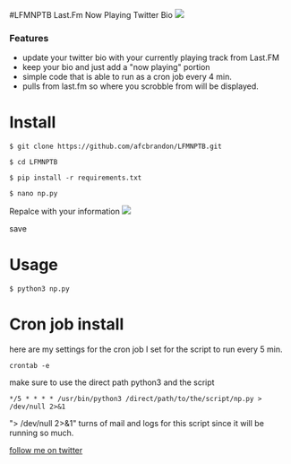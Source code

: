 #LFMNPTB
Last.Fm Now Playing Twitter Bio
![](https://i.imgur.com/OUvoxHY.png)


### Features

-  update your twitter bio with your currently playing track from Last.FM
- keep your bio and just add a "now playing" portion
- simple code that is able to run as a cron job every 4 min.
- pulls from last.fm so where you scrobble from will be displayed.

# Install

`$ git clone https://github.com/afcbrandon/LFMNPTB.git`

`$ cd LFMNPTB`

`$ pip install -r requirements.txt`

`$ nano np.py`

Repalce with your information
![](https://i.ibb.co/4pBxj0n/Screen-Shot-2021-12-20-at-12-48-47-AM.png)

save

# Usage

`$ python3 np.py`

# Cron job install

here are my settings for the cron job I set for the script to run every 5 min.

`crontab -e`

make sure to use the direct path python3 and the script

`*/5 * * * * /usr/bin/python3 /direct/path/to/the/script/np.py > /dev/null 2>&1`

"> /dev/null 2>&1" turns of mail and logs for this script since it will be running so much.

[follow me on twitter](https://twitter.com/brandonandrsn)
